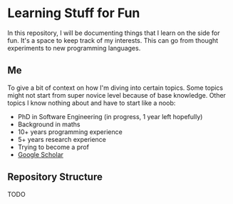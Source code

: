 # Learning Stuff for Fun
In this repository, I will be documenting things that I learn on the side for fun. It's a space to keep track of my interests. This can go from thought experiments to new programming languages. 

## Me
To give a bit of context on how I'm diving into certain topics. Some topics might not start from super novice level because of base knowledge. Other topics I know nothing about and have to start like a noob:
* PhD in Software Engineering (in progress, 1 year left hopefully)
* Background in maths
* 10+ years programming experience
* 5+ years research experience
* Trying to become a prof
* [Google Scholar](https://scholar.google.ca/citations?user=EDeAYeYAAAAJ&hl)
  
## Repository Structure
TODO 
